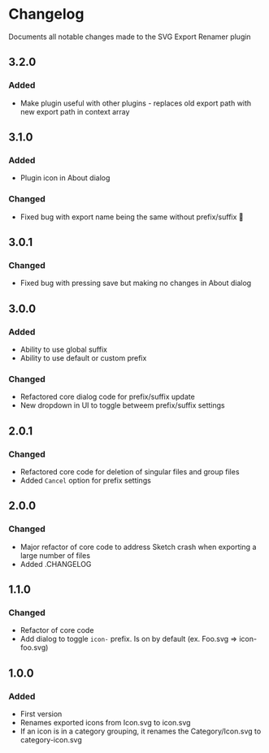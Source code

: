 # Changelog
Documents all notable changes made to the SVG Export Renamer plugin

## 3.2.0
### Added
 - Make plugin useful with other plugins - replaces old export path with new
   export path in context array

## 3.1.0
### Added
 - Plugin icon in About dialog

### Changed
 - Fixed bug with export name being the same without prefix/suffix 🎉

## 3.0.1
### Changed
 - Fixed bug with pressing save but making no changes in About dialog

## 3.0.0
### Added
 - Ability to use global suffix
 - Ability to use default or custom prefix

### Changed
 - Refactored core dialog code for prefix/suffix update
 - New dropdown in UI to toggle betweem prefix/suffix settings

## 2.0.1
### Changed
 - Refactored core code for deletion of singular files and group files
 - Added `Cancel` option for prefix settings

## 2.0.0
### Changed
 - Major refactor of core code to address Sketch crash when exporting a large number of files
 - Added .CHANGELOG

## 1.1.0
### Changed
 - Refactor of core code
 - Add dialog to toggle `icon-` prefix. Is on by default (ex. Foo.svg => icon-foo.svg)

## 1.0.0
### Added
 - First version
 - Renames exported icons from Icon.svg to icon.svg
 - If an icon is in a category grouping, it renames the Category/Icon.svg to category-icon.svg